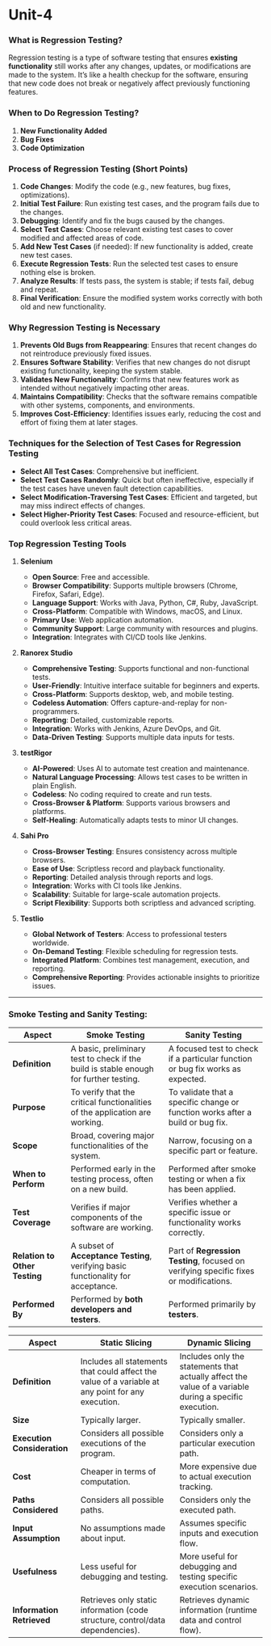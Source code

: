 # Unit-4

### **What is Regression Testing?**
Regression testing is a type of software testing that ensures **existing functionality** still works after any changes, updates, or modifications are made to the system. It’s like a health checkup for the software, ensuring that new code does not break or negatively affect previously functioning features.

### **When to Do Regression Testing?**

1. **New Functionality Added**
2. **Bug Fixes**
3. **Code Optimization**

### **Process of Regression Testing (Short Points)**

1. **Code Changes**: Modify the code (e.g., new features, bug fixes, optimizations).
2. **Initial Test Failure**: Run existing test cases, and the program fails due to the changes.
3. **Debugging**: Identify and fix the bugs caused by the changes.
4. **Select Test Cases**: Choose relevant existing test cases to cover modified and affected areas of code.
5. **Add New Test Cases** (if needed): If new functionality is added, create new test cases.
6. **Execute Regression Tests**: Run the selected test cases to ensure nothing else is broken.
7. **Analyze Results**: If tests pass, the system is stable; if tests fail, debug and repeat.
8. **Final Verification**: Ensure the modified system works correctly with both old and new functionality.

### **Why Regression Testing is Necessary**

1. **Prevents Old Bugs from Reappearing**: Ensures that recent changes do not reintroduce previously fixed issues.
2. **Ensures Software Stability**: Verifies that new changes do not disrupt existing functionality, keeping the system stable.
3. **Validates New Functionality**: Confirms that new features work as intended without negatively impacting other areas.
4. **Maintains Compatibility**: Checks that the software remains compatible with other systems, components, and environments.
5. **Improves Cost-Efficiency**: Identifies issues early, reducing the cost and effort of fixing them at later stages. 

### **Techniques for the Selection of Test Cases for Regression Testing**

- **Select All Test Cases**: Comprehensive but inefficient.
- **Select Test Cases Randomly**: Quick but often ineffective, especially if the test cases have uneven fault detection capabilities.
- **Select Modification-Traversing Test Cases**: Efficient and targeted, but may miss indirect effects of changes.
- **Select Higher-Priority Test Cases**: Focused and resource-efficient, but could overlook less critical areas.

### **Top Regression Testing Tools**

1. **Selenium**
   - **Open Source**: Free and accessible.
   - **Browser Compatibility**: Supports multiple browsers (Chrome, Firefox, Safari, Edge).
   - **Language Support**: Works with Java, Python, C#, Ruby, JavaScript.
   - **Cross-Platform**: Compatible with Windows, macOS, and Linux.
   - **Primary Use**: Web application automation.
   - **Community Support**: Large community with resources and plugins.
   - **Integration**: Integrates with CI/CD tools like Jenkins.

2. **Ranorex Studio**
   - **Comprehensive Testing**: Supports functional and non-functional tests.
   - **User-Friendly**: Intuitive interface suitable for beginners and experts.
   - **Cross-Platform**: Supports desktop, web, and mobile testing.
   - **Codeless Automation**: Offers capture-and-replay for non-programmers.
   - **Reporting**: Detailed, customizable reports.
   - **Integration**: Works with Jenkins, Azure DevOps, and Git.
   - **Data-Driven Testing**: Supports multiple data inputs for tests.

3. **testRigor**
   - **AI-Powered**: Uses AI to automate test creation and maintenance.
   - **Natural Language Processing**: Allows test cases to be written in plain English.
   - **Codeless**: No coding required to create and run tests.
   - **Cross-Browser & Platform**: Supports various browsers and platforms.
   - **Self-Healing**: Automatically adapts tests to minor UI changes.

4. **Sahi Pro**
   - **Cross-Browser Testing**: Ensures consistency across multiple browsers.
   - **Ease of Use**: Scriptless record and playback functionality.
   - **Reporting**: Detailed analysis through reports and logs.
   - **Integration**: Works with CI tools like Jenkins.
   - **Scalability**: Suitable for large-scale automation projects.
   - **Script Flexibility**: Supports both scriptless and advanced scripting.

5. **Testlio**
   - **Global Network of Testers**: Access to professional testers worldwide.
   - **On-Demand Testing**: Flexible scheduling for regression tests.
   - **Integrated Platform**: Combines test management, execution, and reporting.
   - **Comprehensive Reporting**: Provides actionable insights to prioritize issues.

---

### **Smoke Testing** and **Sanity Testing**:

| **Aspect**               | **Smoke Testing**                                            | **Sanity Testing**                                            |
|--------------------------|--------------------------------------------------------------|--------------------------------------------------------------|
| **Definition**            | A basic, preliminary test to check if the build is stable enough for further testing. | A focused test to check if a particular function or bug fix works as expected. |
| **Purpose**               | To verify that the critical functionalities of the application are working. | To validate that a specific change or function works after a build or bug fix. |
| **Scope**                 | Broad, covering major functionalities of the system. | Narrow, focusing on a specific part or feature. |
| **When to Perform**       | Performed early in the testing process, often on a new build. | Performed after smoke testing or when a fix has been applied. |
| **Test Coverage**         | Verifies if major components of the software are working. | Verifies whether a specific issue or functionality works correctly. |
| **Relation to Other Testing** | A subset of **Acceptance Testing**, verifying basic functionality for acceptance. | Part of **Regression Testing**, focused on verifying specific fixes or modifications. |
| **Performed By**          | Performed by **both developers and testers**. | Performed primarily by **testers**. |


| **Aspect**                       | **Static Slicing**                               | **Dynamic Slicing**                              |
|-----------------------------------|--------------------------------------------------|--------------------------------------------------|
| **Definition**                    | Includes all statements that could affect the value of a variable at any point for any execution. | Includes only the statements that actually affect the value of a variable during a specific execution. |
| **Size**                          | Typically larger.                               | Typically smaller.                               |
| **Execution Consideration**       | Considers all possible executions of the program. | Considers only a particular execution path.      |
| **Cost**                          | Cheaper in terms of computation.                | More expensive due to actual execution tracking. |
| **Paths Considered**              | Considers all possible paths.                   | Considers only the executed path.                |
| **Input Assumption**              | No assumptions made about input.                | Assumes specific inputs and execution flow.      |
| **Usefulness**                    | Less useful for debugging and testing.          | More useful for debugging and testing specific execution scenarios. |
| **Information Retrieved**         | Retrieves only static information (code structure, control/data dependencies). | Retrieves dynamic information (runtime data and control flow). |


